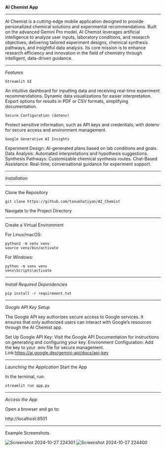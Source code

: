 **AI Chemist App**
_________________________________________________________________________________________________________________________________________________________

AI Chemist is a cutting-edge mobile application designed to provide personalized chemical solutions and experimental recommendations. Built on the advanced Gemini Pro model, AI Chemist leverages artificial intelligence to analyze user inputs, laboratory conditions, and research objectives, delivering tailored experiment designs, chemical synthesis pathways, and insightful data analysis. Its core mission is to enhance research efficiency and innovation in the field of chemistry through intelligent, data-driven guidance.
_______________________________________________________________________________________________________________________________________________________________
*Features*

    Streamlit UI

An intuitive dashboard for inputting data and receiving real-time experiment recommendations.
Dynamic data visualizations for easier interpretation.
Export options for results in PDF or CSV formats, simplifying documentation.

    Secure Configuration (dotenv)

Protect sensitive information, such as API keys and credentials, with dotenv for secure access and environment management.

    Google Generative AI Insights

Experiment Design: AI-generated plans based on lab conditions and goals.
Data Analysis: Automated interpretations and hypothesis suggestions.
Synthesis Pathways: Customizable chemical synthesis routes.
Chat-Based Assistance: Real-time, conversational guidance for experiment support.
______________________________________________________________________________________________________________________________________________________________
*Installation*
_________________________________________________________________________________________________________________________________________________
Clone the Repository

    git clone https://github.com/tanukhatiyan/AI_Chemist
Navigate to the Project Directory
______________________________________________________________________________________________________________________________________________________
Create a Virtual Environment

For Linux/macOS:

    python3 -m venv venv
    source venv/bin/activate

For Windows:

    python -m venv venv
    venv\Scripts\activate
____________________________________________________________________________________________________________________________________________________________
*Install Required Dependencies*


    pip install -r requirement.txt
___________________________________________________________________________________________________________________________________________________________
*Google API Key Setup*

The Google API key authorizes secure access to Google services. It ensures that only authorized users can interact with Google’s resources through the AI Chemist app.

Set Up Google API Key: Visit the Google API Documentation for instructions on generating and configuring your key.
Environment Configuration: Add the key to your .env file for secure management.
Link:https://ai.google.dev/gemini-api/docs/api-key
___________________________________________________________________________________________________________________________________________________________
*Launching the Application*
Start the App

In the terminal, run:

    streamlit run app.py
___________________________________________________________________________________________________________________________________________________________
*Access the App*

Open a browser and go to:


http://localhost:8501
___________________________________________________________________________________________________________________________________________________________
Example Screenshots

![Screenshot 2024-10-27 224301](https://github.com/user-attachments/assets/9a33376d-12b0-4e8b-ac56-02c4944ff68a)
![Screenshot 2024-10-27 224400](https://github.com/user-attachments/assets/545e69ac-7e49-4714-b071-e8d0a1adb801)

